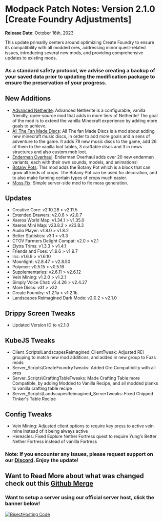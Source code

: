 # Modpack Patch Notes: Version 2.1.0 [Create Foundry Adjustments]
**Release Date**: October 16th, 2023

This update primarily centers around optimizing Create Foundry to ensure its compatibility with all modded ores, addressing minor quest-related issues, introducing several new mods, and providing comprehensive updates to existing mods.
### As a standard safety protocol, we advise creating a backup of your saved data prior to updating the modification package to ensure the preservation of your progress.
## New Additions
- [Advanced Netherite](https://modrinth.com/mod/advanced-netherite): Advanced Netherite is a configurable, vanilla friendly, open-source mod that adds in more tiers of Netherite! The goal of the mod is to extend the vanilla Minecraft experience by adding more goals to achieve.
- [All The Fan Made Discs](https://modrinth.com/mod/all-the-fan-made-discs): All The fan Made Discs is a mod about adding new minecraft music discs, in order to add more goals and a sens of adventure to the game. It adds 79 new music discs to the game, add 26 of them to the vanilla loot tables, 3 craftable discs and 3 in news structures and also custom mob loot.
- [Enderman Overhaul](https://modrinth.com/mod/enderman-overhaul): Enderman Overhaul adds over 20 new endermen variants, each with their own sounds, models, and animations!
- [Botany Pots](https://modrinth.com/mod/botany-pots): This mod adds the Botany Pot which is a block that can grow all kinds of crops. The Botany Pot can be used for decoration, and to also make farming certain types of crops much easier.
- [Moss Fix](https://modrinth.com/mod/moss-fix): Simple server-side mod to fix moss generation.
## Updates
- Creative Core: v2.10.28 > v2.11.5
- Extended Drawers: v2.0.6 > v2.0.7
- Xaeros World Map: v1.34.1 > v1.35.0
- Xaeros Mini Map: v23.8.2 > v23.8.3
- Audio Player: v1.8.0 > v1.8.2
- Better Statistics: v3.1 > v3.3
- CTOV Farmers Delight Compat: v2.0 > v2.1
- Elytra Trims: v1.3.3 > v1.4.1
- Friends and Foes: v1.9.6 > v1.9.7
- Iris: v1.6.9 > v1.6.10
- Moonlight: v2.8.47 > v2.8.50
- Polymer: v0.5.15 > v0.5.16
- Supplementaries: v2.6.11 > v2.6.12
- Vein Mining: v1.2.0 > v1.2.1
- Simply Voice Chat: v2.4.26 > v2.4.27
- More Discs: v31 > v32
- Create Foundry: v1.2.1a > v1.2.1b
- Landscapes Reimagined Dark Mode: v2.0.2 > v2.1.0
## Drippy Screen Tweaks
- Updated Version ID to v2.1.0
## KubeJS Tweaks
- Client_Scripts\LandscapesReimagined_ClientTweak: Adjusted REI grouping to match new mod additions, and added in new group to Fuzs mods
- Server_Scripts\CreateFoundryTweaks: Added Ore Compatibility with all ores
- Server_Scripts\CraftingTableTweaks: Made Crafting Table more Compatible, by adding Modded to Vanilla Recipe, and all modded planks to vanilla crafting table recipe
- Server_Scripts\LandscapesReimagined_ServerTweaks: Fixed Chipped Tinker's Table Recipe
## Config Tweaks
- Vein Mining: Adjusted client options to require key press to active vein mine instead of it being always active
- Hereacles: Fixed Explore Nether Fortress quest to require Yung's Better Nether Fortress instead of vanilla Fortress
### Note: If you encounter any issues, please request support on our [Discord](https://discord.gg/quenZthXgy). Enjoy the update!
## Want to Read More about what was changed check out this [Github Merge]()
### Want to setup a server using our official server host, click the banner below!
[![BisectHosting Code](https://raw.githubusercontent.com/M0nkeyPr0grammer/Landscapes-Reimagined/main/BH_Landscape_reimagined.png)](https://bisecthosting.com/landscapes_reimagined?r=modrinth+chanelog)
